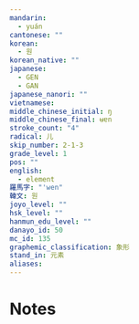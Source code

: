 ```yaml
---
mandarin:
  - yuán
cantonese: ""
korean:
  - 원
korean_native: ""
japanese:
  - GEN
  - GAN
japanese_nanori: ""
vietnamese:
middle_chinese_initial: ŋ
middle_chinese_final: ʉɐn
stroke_count: "4"
radical: 儿
skip_number: 2-1-3
grade_level: 1
pos: ""
english:
  - element
羅馬字: "'wen"
韓文: 원
joyo_level: ""
hsk_level: ""
hanmun_edu_level: ""
danayo_id: 50
mc_id: 135
graphemic_classification: 象形
stand_in: 元素
aliases:
---
```


# Notes
